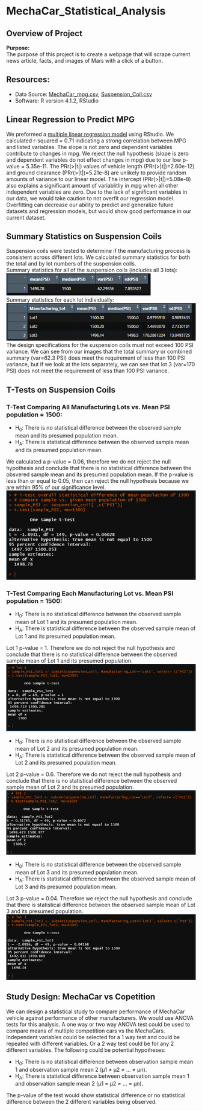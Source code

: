 # MechaCar_Statistical_Analysis

## Overview of Project  
**Purpose:**  
The purpose of this project is to create a webpage that will scrape current news article, facts, and images of Mars with a click of a button.  

## Resources:  
- Data Source: [MechaCar_mpg.csv](https://github.com/tonywang3571/MechaCar_Statistical_Analysis/blob/master/MechaCar_mpg.csv), [Suspension_Coil.csv](https://github.com/tonywang3571/MechaCar_Statistical_Analysis/blob/master/Suspension_Coil.csv)  
- Software: R version 4.1.2, RStudio  

## Linear Regression to Predict MPG  
We preformed a [multiple linear regression model](https://github.com/tonywang3571/MechaCar_Statistical_Analysis/blob/master/Resources/linear_regression_summary.PNG) using RStudio. We calculated r-squared = 0.71 indicating a strong correlation between MPG and listed variables. The slope is not zero and dependent variables contribute to changes in mpg. We reject the null hypothesis (slope is zero and dependent variables do not effect changes in mpg) due to our low p-value = 5.35e-11. The PRr(>|t|) values of vehicle length (PRr(>|t|)=2.60e-12) and ground clearance (PRr(>|t|)=5.21e-8) are unlikely to provide random amounts of variance to our linear model. The intercept (PRr(>|t|)=5.08e-8) also explains a significant amount of variablitliy in mpg when all other independent variables are zero. Due to the lack of significant variables in our data, we would take caution to not overfit our regression model. Overfitting can decrease our ability to predict and generalize future datasets and regression models, but would show good performance in our current dataset.  

## Summary Statistics on Suspension Coils  
Suspension coils were tested to determine if the manufacturing process is consistent across different lots. We calculated summary statistics for both the total and by lot numbers of the suspension coils.  
Summary statistics for all of the suspension coils (includes all 3 lots):  
<img src="Resources/total_summary.PNG">  
Summary statistics for each lot individually:  
<img src="Resources/lot_summary.PNG">  
The design specifications for the suspension coils must not exceed 100 PSI variance. We can see from our images that the total summary or combined summary (var=62.3 PSI) does meet the requirement of less than 100 PSI variance, but if we look at the lots separately, we can see that lot 3 (var=170 PSI) does not meet the requirement of less than 100 PSI variance.  

## T-Tests on Suspension Coils  
### T-Test Comparing All Manufacturing Lots vs. Mean PSI population = 1500:  
- H<sub>0</sub>: There is no statistical difference between the observed sample mean and its presumed population mean.
- H<sub>A</sub>: There is statistical difference between the observed sample mean and its presumed population mean.  

We calculated a p-value = 0.06, therefore we do not reject the null hypothesis and conclude that there is no statistical difference between the obsvered sample mean and its presumed population mean. If the p-value is less than or equal to 0.05, then can reject the null hypothesis because we are within 95% of our significance level.  
<img src="Resources/ttest_overall.PNG">  

### T-Test Comparing Each Manufacturing Lot vs. Mean PSI population = 1500:  
- H<sub>0</sub>: There is no statistical difference between the observed sample mean of Lot 1 and its presumed population mean.
- H<sub>A</sub>: There is statistical difference between the observed sample mean of Lot 1 and its presumed population mean.  

Lot 1 p-value = 1. Therefore we do not reject the null hypothesis and conclude that there is no statistical difference between the observed sample mean of Lot 1 and its presumed population.  
<img src="Resources/ttest_lot1.PNG">  

- H<sub>0</sub>: There is no statistical difference between the observed sample mean of Lot 2 and its presumed population mean.
- H<sub>A</sub>: There is statistical difference between the observed sample mean of Lot 2 and its presumed population mean.  

Lot 2 p-value = 0.6. Therefore we do not reject the null hypothesis and conclude that there is no statistical difference between the observed sample mean of Lot 2 and its presumed population.  
<img src="Resources/ttest_lot2.PNG">  

- H<sub>0</sub>: There is no statistical difference between the observed sample mean of Lot 3 and its presumed population mean.
- H<sub>A</sub>: There is statistical difference between the observed sample mean of Lot 3 and its presumed population mean.  

Lot 3 p-value = 0.04. Therefore we reject the null hypothesis and conclude that there is statistical difference between the observed sample mean of Lot 3 and its presumed population.  
<img src="Resources/ttest_lot3.PNG">  

## Study Design: MechaCar vs Copetition  
We can design a statistical study to compare performance of MechaCar vehicle against performance of other manufacturers. We would use ANOVA tests for this analysis. A one way or two way ANOVA test could be used to compare means of multiple competition cars vs the MechaCars. Independent variables could be selected for a 1 way test and could be repeated with different variables. Or a 2 way test could be for any 2 different variables. The following could be potential hypotheses:  
- H<sub>0</sub>: There is no statistical difference between observation sample mean 1 and observation sample mean 2 (µ1 ≠ µ2 ≠ ... ≠ µn).  
- H<sub>A</sub>: There is statistical difference between observation sample mean 1 and observation sample mean 2 (µ1 = µ2 = ... = µn).  

The p-value of the test would show statistical difference or no statistical difference between the 2 different variables being observed.  
